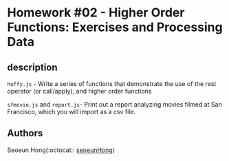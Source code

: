 # Homework #02 - Higher Order Functions: Exercises and Processing Data

## description

`hoffy.js` - Write a series of functions that demonstrate the use of the rest operator (or call/apply), and higher order functions

`sfmovie.js` and `report.js`- Print out a report analyzing movies filmed at San Francisco, which you will import as a csv file.

## Authors

Seoeun Hong(:octocat:: [seoeunHong](https://github.com/seoeunHong))
